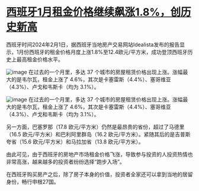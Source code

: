 # [西班牙1月租金价格继续飙涨1.8%，创历史新高](https://github.com/jdzj/ymxww.com/issues/10)

西班牙时间2024年2月1日，据西班牙当地房产交易网站Idealista发布的报告显示，1月份西班牙的租金价格月度上涨1.8%至12.4欧元/平方米，成功登顶西班牙历史上最高租金价格水平。

![image](https://github.com/jdzj/ymxww.com/assets/2352309/dce8c114-0a9a-44b1-a6d9-ae1a27b044bb)
在过去的一个月里，多达 37 个城市的房屋租赁价格出现上涨。涨幅最大的是韦尔瓦，租金上涨了 4.6%，其次是卡塞雷斯（4.4%）、塞哥维亚（4.3%）、卢戈和韦斯卡（均为 3.1%）。

![image](https://github.com/jdzj/ymxww.com/assets/2352309/4eb314c9-767a-4f32-b982-32ad4c4885d9)
在过去的一个月里，多达 37 个城市的房屋租赁价格出现上涨。涨幅最大的是韦尔瓦，租金上涨了 4.6%，其次是卡塞雷斯（4.4%）、塞哥维亚（4.3%）、卢戈和韦斯卡（均为 3.1%）。

另一方面，巴塞罗那（17.8 欧元/平方米）仍然是最昂贵的省份，超过了马德里（16.5 欧元/平方米）和巴利阿里群岛（16.2 欧元/平方米）。紧随其后的是吉普斯夸省（15.6 欧元/平方米）和马拉加省（13.8 欧元/平方米）。

由此可见，由于西班牙的房地产市场租金价格飞涨，导致参与投资的人投资热情也非常高涨，越来越多的投资者纷纷选择“跑步入场”。

在西班牙购买房产之后，除了房子本身的价值，投资者全家还可以拿到当地的居留身份，畅行申根27国。